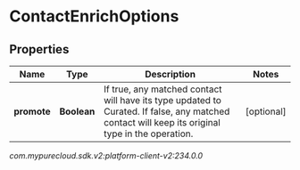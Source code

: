 # ContactEnrichOptions


## Properties

| Name | Type | Description | Notes |
| ------------ | ------------- | ------------- | ------------- |
| **promote** | **Boolean** | If true, any matched contact will have its type updated to Curated. If false, any matched contact will keep its original type in the operation. |  [optional] |




_com.mypurecloud.sdk.v2:platform-client-v2:234.0.0_
